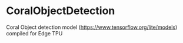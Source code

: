 # CoralObjectDetection
Coral Object detection model (https://www.tensorflow.org/lite/models) compiled for Edge TPU 
